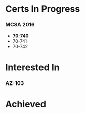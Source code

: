 # **Certs In Progress**
### MCSA 2016
* **[70-740](https://github.com/mfcorey/Hive/blob/master/70-740)**
* 70-741
* 70-742
# **Interested In**
### AZ-103
# **Achieved**
